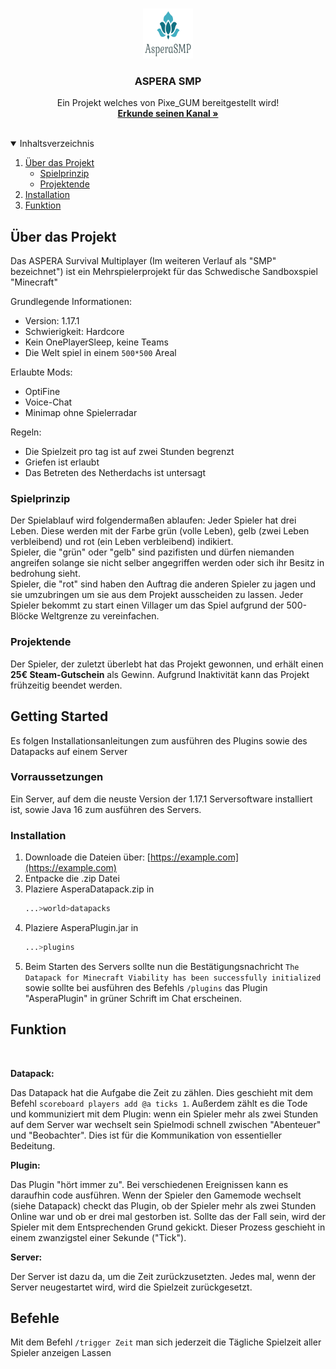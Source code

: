 
<!-- PROJECT LOGO -->
<br />
<p align="center">
  <a href="https://github.com/othneildrew/Best-README-Template">
    <img src="images/logo.png" alt="Logo" width="80" height="80">
  </a>

  <h3 align="center">ASPERA SMP</h3>

  <p align="center">
    Ein Projekt welches von Pixe_GUM bereitgestellt wird!
    <br />
    <a href="https://www.youtube.com/channel/UCX_jnP8145azcYxbzfxkIpg"><strong>Erkunde seinen Kanal »</strong></a>
    <br />
    <br />
  </p>
</p>



<!-- INHALTSVERZEICHNIS -->
<details open="open">
  <summary>Inhaltsverzeichnis</summary>
  <ol>
    <li>
      <a href="#über das projekt">Über das Projekt</a>
      <ul>
        <li><a href="#spielprinzip">Spielprinzip</a></li>
        <li><a href="#projektende">Projektende</a></li>
      </ul>
    </li>
    <li>
      <a href="#getting-started">Installation</a>
    </li>
    <li><a href="#funktion">Funktion</a></li>
  </ol>
</details>



<!-- UEBER DAS PROJEKT -->
## Über das Projekt


Das ASPERA Survival Multiplayer (Im weiteren Verlauf als "SMP" bezeichnet") ist ein Mehrspielerprojekt für das Schwedische Sandboxspiel "Minecraft"


Grundlegende Informationen:
* Version: 1.17.1
* Schwierigkeit: Hardcore
* Kein OnePlayerSleep, keine Teams
* Die Welt spiel in einem `500*500` Areal

Erlaubte Mods:
* OptiFine
* Voice-Chat
* Minimap ohne Spielerradar

Regeln:
* Die Spielzeit pro tag ist auf zwei Stunden begrenzt
* Griefen ist erlaubt
* Das Betreten des Netherdachs ist untersagt

### Spielprinzip

Der Spielablauf wird folgendermaßen ablaufen:
Jeder Spieler hat drei Leben. Diese werden mit der Farbe grün (volle Leben), gelb (zwei Leben verbleibend) und rot (ein Leben verbleibend) indikiert. <br />
Spieler, die "grün" oder "gelb" sind pazifisten und dürfen niemanden angreifen solange sie nicht selber angegriffen werden oder sich ihr Besitz in bedrohung sieht. <br />
Spieler, die "rot" sind haben den Auftrag die anderen Spieler zu jagen und sie umzubringen um sie aus dem Projekt ausscheiden zu lassen.
Jeder Spieler bekommt zu start einen Villager um das Spiel aufgrund der 500-Blöcke Weltgrenze zu vereinfachen.

### Projektende

Der Spieler, der zuletzt überlebt hat das Projekt gewonnen, und erhält einen **25€ Steam-Gutschein** als Gewinn. Aufgrund Inaktivität kann das Projekt frühzeitig beendet werden.
<!-- GETTING STARTED -->
## Getting Started

Es folgen Installationsanleitungen zum ausführen des Plugins sowie des Datapacks auf einem Server

### Vorraussetzungen

Ein Server, auf dem die neuste Version der 1.17.1 Serversoftware installiert ist, sowie Java 16 zum ausführen des Servers.

### Installation

1. Downloade die Dateien über: [https://example.com](https://example.com)
2. Entpacke die .zip Datei
3. Plaziere AsperaDatapack.zip in
   ```sh
   ...>world>datapacks
   ```
3. Plaziere AsperaPlugin.jar in
   ```sh
   ...>plugins
   ```
4. Beim Starten des Servers sollte nun die Bestätigungsnachricht `The Datapack for Minecraft Viability has been successfully initialized` sowie sollte bei ausführen des Befehls `/plugins` das Plugin "AsperaPlugin" in grüner Schrift im Chat erscheinen.



<!-- FUNKTION -->
## Funktion
<br />

**Datapack:**

Das Datapack hat die Aufgabe die Zeit zu zählen. Dies geschieht mit dem Befehl `scoreboard players add @a ticks 1`. Außerdem zählt es die Tode und kommuniziert mit dem Plugin: wenn ein Spieler mehr als zwei Stunden auf dem Server war wechselt sein Spielmodi schnell zwischen "Abenteuer" und "Beobachter". Dies ist für die Kommunikation von essentieller Bedeitung.
<br />

**Plugin:**

Das Plugin "hört immer zu". Bei verschiedenen Ereignissen kann es daraufhin code ausführen. Wenn der Spieler den Gamemode wechselt (siehe Datapack) checkt das Plugin, ob der Spieler mehr als zwei Stunden Online war und ob er drei mal gestorben ist. Sollte das der Fall sein, wird der Spieler mit dem Entsprechenden Grund gekickt. Dieser Prozess geschieht in einem zwanzigstel einer Sekunde ("Tick").
<br />

**Server:**

Der Server ist dazu da, um die Zeit zurückzusetzten. Jedes mal, wenn der Server neugestartet wird, wird die Spielzeit zurückgesetzt.


<!-- BEFEHLE -->
## Befehle
Mit dem Befehl `/trigger Zeit` man sich jederzeit die Tägliche Spielzeit aller Spieler anzeigen Lassen
